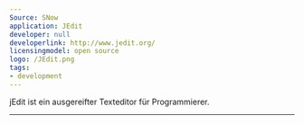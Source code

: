 ```yaml
---
Source: SNow
application: JEdit
developer: null
developerlink: http://www.jedit.org/
licensingmodel: open source
logo: /JEdit.png
tags:
- development
---
```

jEdit ist ein ausgereifter Texteditor für Programmierer.

---
